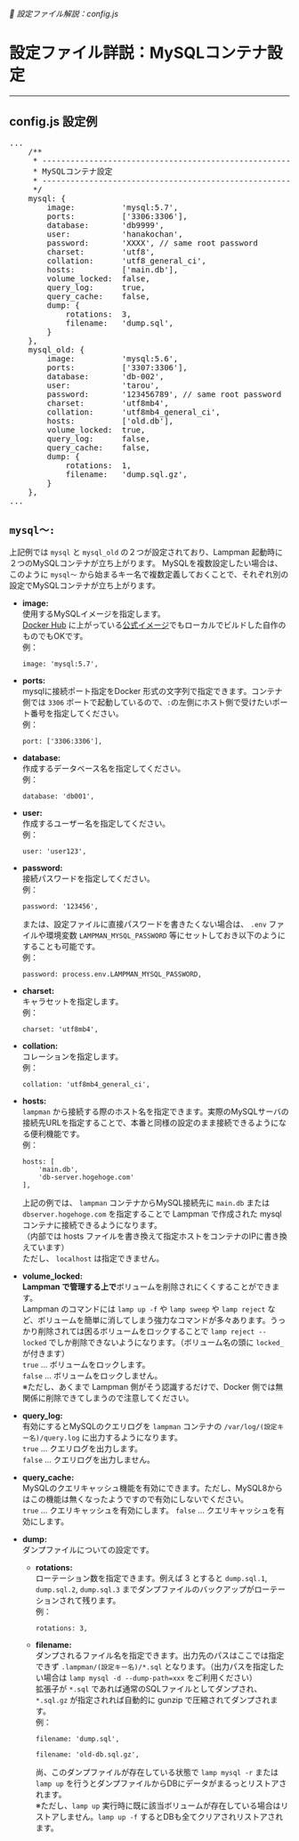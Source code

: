 ###### 📝 設定ファイル解説：config.js

# 設定ファイル詳説：MySQLコンテナ設定
----------------------------------------------------------------------

## config.js 設定例
<pre class="cmd">
...
    /**
     * ---------------------------------------------------------------
     * MySQLコンテナ設定
     * ---------------------------------------------------------------
     */
    mysql: {
        image:          'mysql:5.7',
        ports:          ['3306:3306'],
        database:       'db9999',
        user:           'hanakochan',
        password:       'XXXX', // same root password
        charset:        'utf8',
        collation:      'utf8_general_ci',
        hosts:          ['main.db'],
        volume_locked:  false,
        query_log:      true,
        query_cache:    false,
        dump: {
            rotations:  3,
            filename:   'dump.sql',
        }
    },
    mysql_old: {
        image:          'mysql:5.6',
        ports:          ['3307:3306'],
        database:       'db-002',
        user:           'tarou',
        password:       '123456789', // same root password
        charset:        'utf8mb4',
        collation:      'utf8mb4_general_ci',
        hosts:          ['old.db'],
        volume_locked:  true,
        query_log:      false,
        query_cache:    false,
        dump: {
            rotations:  1,
            filename:   'dump.sql.gz',
        }
    },
...
</pre>

## `mysql～:`

上記例では `mysql` と `mysql_old` の２つが設定されており、Lampman 起動時に２つのMySQLコンテナが立ち上がります。
MySQLを複数設定したい場合は、このように `mysql～` から始まるキー名で複数定義しておくことで、それぞれ別の設定でMySQLコンテナが立ち上がります。

- **image:**  
  使用するMySQLイメージを指定します。  
  [Docker Hub](https://hub.docker.com/) に上がっている[公式イメージ](https://hub.docker.com/_/mysql)でもローカルでビルドした自作のものでもOKです。  
  例：
  ```
  image: 'mysql:5.7',
  ```

- **ports:**  
  mysqlに接続ポート指定をDocker 形式の文字列で指定できます。コンテナ側では `3306` ポートで起動しているので、`:`の左側にホスト側で受けたいポート番号を指定してください。  
  例：
  ```
  port: ['3306:3306'],
  ```

- **database:**  
  作成するデータベース名を指定してください。  
  例：
  ```
  database: 'db001',
  ```

- **user:**  
  作成するユーザー名を指定してください。  
  例：
  ```
  user: 'user123',
  ```

- **password:**  
  接続パスワードを指定してください。  
  例：
  ```
  password: '123456',
  ```
  または、設定ファイルに直接パスワードを書きたくない場合は、 `.env` ファイルや環境変数 `LAMPMAN_MYSQL_PASSWORD` 等にセットしておき以下のようにすることも可能です。  
  例：
  ```
  password: process.env.LAMPMAN_MYSQL_PASSWORD,
  ```

- **charset:**  
  キャラセットを指定します。  
  例：
  ```
  charset: 'utf8mb4',
  ```

- **collation:**  
  コレーションを指定します。  
  例：
  ```
  collation: 'utf8mb4_general_ci',
  ```

- **hosts:**  
  `lampman` から接続する際のホスト名を指定できます。実際のMySQLサーバの接続先URLを指定することで、本番と同様の設定のまま接続できるようになる便利機能です。  
  例：
  ```
  hosts: [
      'main.db',
      'db-server.hogehoge.com'
  ],
  ```
  上記の例では、 `lampman` コンテナからMySQL接続先に `main.db` または `dbserver.hogehoge.com` を指定することで Lampman で作成された mysql コンテナに接続できるようになります。  
  （内部では hosts ファイルを書き換えて指定ホストをコンテナのIPに書き換えています）  
  ただし、 `localhost` は指定できません。

- **volume_locked:**  
  **Lampman で管理する上で**ボリュームを削除されにくくすることができます。  
  Lampman のコマンドには `lamp up -f` や `lamp sweep` や `lamp reject` など、ボリュームを簡単に消してしまう強力なコマンドが多々あります。うっかり削除されては困るボリュームをロックすることで `lamp reject --locked` でしか削除できないようになります。（ボリューム名の頭に `locked_` が付きます）  
  `true` ... ボリュームをロックします。  
  `false` ... ボリュームをロックしません。  
  ※ただし、あくまで Lampman 側がそう認識するだけで、Docker 側では無関係に削除できてしまうので注意してください。  

- **query_log:**  
  有効にするとMySQLのクエリログを `lampman` コンテナの `/var/log/(設定キー名)/query.log` に出力するようになります。  
  `true` ... クエリログを出力します。  
  `false` ... クエリログを出力しません。  

- **query_cache:**  
  MySQLのクエリキャッシュ機能を有効にできます。ただし、MySQL8からはこの機能は無くなったようですので有効にしないでください。  
  `true` ... クエリキャッシュを有効にします。
  `false` ... クエリキャッシュを有効にします。

- **dump:**  
  ダンプファイルについての設定です。
    + **rotations:**  
      ローテーション数を指定できます。例えば 3 とすると `dump.sql.1`, `dump.sql.2`, `dump.sql.3` までダンプファイルのバックアップがローテーションされて残ります。  
      例：
      ```
      rotations: 3,
      ```

    + **filename:**  
      ダンプされるファイル名を指定できます。出力先のパスはここでは指定できず `.lampman/(設定キー名)/*.sql` となります。（出力パスを指定したい場合は `lamp mysql -d --dump-path=xxx` をご利用ください）  
      拡張子が `*.sql` であれば通常のSQLファイルとしてダンプされ、 `*.sql.gz` が指定されれば自動的に gunzip で圧縮されてダンプされます。  
      例：
      ```
      filename: 'dump.sql',
      ```
      ```
      filename: 'old-db.sql.gz',
      ```
      尚、このダンプファイルが存在している状態で `lamp mysql -r` または `lamp up` を行うとダンプファイルからDBにデータがまるっとリストアされます。  
      ※ただし、`lamp up` 実行時に既に該当ボリュームが存在している場合はリストアしません。`lamp up -f` するとDBも全てクリアされリストアされます。
